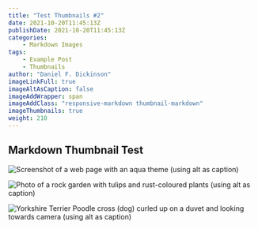 ```yaml
---
title: "Test Thumbnails #2"
date: 2021-10-20T11:45:13Z
publishDate: 2021-10-20T11:45:13Z
categories:
    - Markdown Images
tags:
    - Example Post
    - Thumbnails
author: "Daniel F. Dickinson"
imageLinkFull: true
imageAltAsCaption: false
imageAddWrapper: span
imageAddClass: "responsive-markdown thumbnail-markdown"
imageThumbnails: true
weight: 210
---
```


## Markdown Thumbnail Test

![Screenshot of a web page with an aqua theme (using alt as caption)](screenshot.png)

![Photo of a rock garden with tulips and rust-coloured plants (using alt as caption)](backgarden-tulips+rocks.png)

![Yorkshire Terrier Poodle cross (dog) curled up on a duvet and looking towards camera (using alt as caption)](cappy-on-bed.jpeg)
